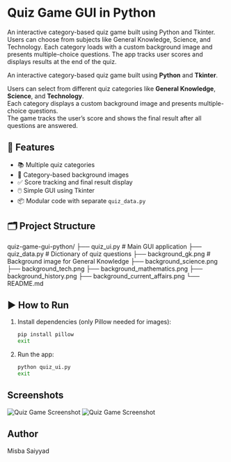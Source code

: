 # Quiz Game GUI in Python

An interactive category-based quiz game built using Python and Tkinter. Users can choose from subjects like General Knowledge, Science, and Technology. Each category loads with a custom background image and presents multiple-choice questions. The app tracks user scores and displays results at the end of the quiz.

An interactive category-based quiz game built using **Python** and **Tkinter**.

Users can select from different quiz categories like **General Knowledge**, **Science**, and **Technology**.  
Each category displays a custom background image and presents multiple-choice questions.  
The game tracks the user’s score and shows the final result after all questions are answered.

## 🔧 Features

- 📚 Multiple quiz categories
- 🎨 Category-based background images
- ✅ Score tracking and final result display
- 🖱️ Simple GUI using Tkinter
- 📦 Modular code with separate `quiz_data.py`

## 🗂️ Project Structure

quiz-game-gui-python/
├── quiz_ui.py # Main GUI application
├── quiz_data.py # Dictionary of quiz questions
├── background_gk.png # Background image for General Knowledge
├── background_science.png
├── background_tech.png
├── background_mathematics.png
├── background_history.png
├── background_current_affairs.png
└── README.md 


## ▶️ How to Run

1. Install dependencies (only Pillow needed for images):

   ```bash
   pip install pillow
   exit


2. Run the app:

   ```bash
   python quiz_ui.py
   exit

## Screenshots

![Quiz Game Screenshot](screenshots/quiz-preview1.png)
![Quiz Game Screenshot](screenshots/quiz-preview2.png)

## Author

Misba Saiyyad








